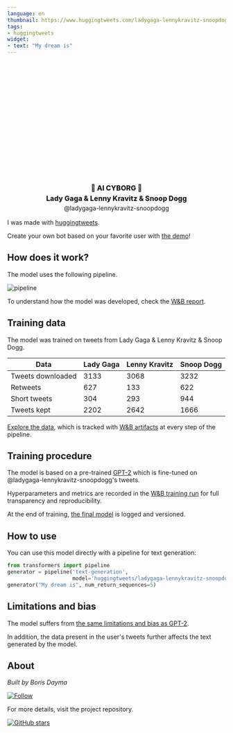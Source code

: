 ```yaml
---
language: en
thumbnail: https://www.huggingtweets.com/ladygaga-lennykravitz-snoopdogg/1635473619575/predictions.png
tags:
- huggingtweets
widget:
- text: "My dream is"
---
```


<div class="inline-flex flex-col" style="line-height: 1.5;">
    <div class="flex">
        <div
			style="display:inherit; margin-left: 4px; margin-right: 4px; width: 92px; height:92px; border-radius: 50%; background-size: cover; background-image: url(&#39;https://pbs.twimg.com/profile_images/1422589226122584065/gdG2mkcY_400x400.jpg&#39;)">
        </div>
        <div
            style="display:inherit; margin-left: 4px; margin-right: 4px; width: 92px; height:92px; border-radius: 50%; background-size: cover; background-image: url(&#39;https://pbs.twimg.com/profile_images/1184393847373258752/bNdO9TsO_400x400.jpg&#39;)">
        </div>
        <div
            style="display:inherit; margin-left: 4px; margin-right: 4px; width: 92px; height:92px; border-radius: 50%; background-size: cover; background-image: url(&#39;https://pbs.twimg.com/profile_images/1444052061339807744/NbNTd-TP_400x400.jpg&#39;)">
        </div>
    </div>
    <div style="text-align: center; margin-top: 3px; font-size: 16px; font-weight: 800">🤖 AI CYBORG 🤖</div>
    <div style="text-align: center; font-size: 16px; font-weight: 800">Lady Gaga & Lenny Kravitz & Snoop Dogg</div>
    <div style="text-align: center; font-size: 14px;">@ladygaga-lennykravitz-snoopdogg</div>
</div>

I was made with [huggingtweets](https://github.com/borisdayma/huggingtweets).

Create your own bot based on your favorite user with [the demo](https://colab.research.google.com/github/borisdayma/huggingtweets/blob/master/huggingtweets-demo.ipynb)!

## How does it work?

The model uses the following pipeline.

![pipeline](https://github.com/borisdayma/huggingtweets/blob/master/img/pipeline.png?raw=true)

To understand how the model was developed, check the [W&B report](https://wandb.ai/wandb/huggingtweets/reports/HuggingTweets-Train-a-Model-to-Generate-Tweets--VmlldzoxMTY5MjI).

## Training data

The model was trained on tweets from Lady Gaga & Lenny Kravitz & Snoop Dogg.

| Data | Lady Gaga | Lenny Kravitz | Snoop Dogg |
| --- | --- | --- | --- |
| Tweets downloaded | 3133 | 3068 | 3232 |
| Retweets | 627 | 133 | 622 |
| Short tweets | 304 | 293 | 944 |
| Tweets kept | 2202 | 2642 | 1666 |

[Explore the data](https://wandb.ai/wandb/huggingtweets/runs/1scwkzam/artifacts), which is tracked with [W&B artifacts](https://docs.wandb.com/artifacts) at every step of the pipeline.

## Training procedure

The model is based on a pre-trained [GPT-2](https://huggingface.co/gpt2) which is fine-tuned on @ladygaga-lennykravitz-snoopdogg's tweets.

Hyperparameters and metrics are recorded in the [W&B training run](https://wandb.ai/wandb/huggingtweets/runs/30u3gh5i) for full transparency and reproducibility.

At the end of training, [the final model](https://wandb.ai/wandb/huggingtweets/runs/30u3gh5i/artifacts) is logged and versioned.

## How to use

You can use this model directly with a pipeline for text generation:

```python
from transformers import pipeline
generator = pipeline('text-generation',
                     model='huggingtweets/ladygaga-lennykravitz-snoopdogg')
generator("My dream is", num_return_sequences=5)
```

## Limitations and bias

The model suffers from [the same limitations and bias as GPT-2](https://huggingface.co/gpt2#limitations-and-bias).

In addition, the data present in the user's tweets further affects the text generated by the model.

## About

*Built by Boris Dayma*

[![Follow](https://img.shields.io/twitter/follow/borisdayma?style=social)](https://twitter.com/intent/follow?screen_name=borisdayma)

For more details, visit the project repository.

[![GitHub stars](https://img.shields.io/github/stars/borisdayma/huggingtweets?style=social)](https://github.com/borisdayma/huggingtweets)
